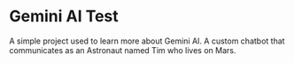 # Gemini AI Test

A simple project used to learn more about Gemini AI. A custom chatbot that communicates as an Astronaut named Tim who lives on Mars.
